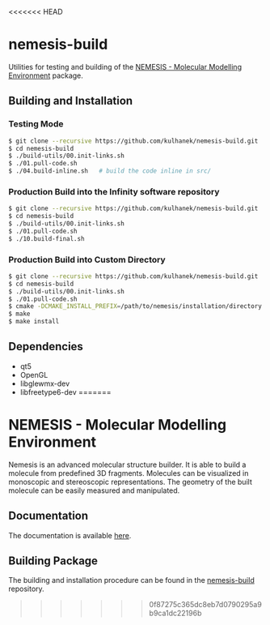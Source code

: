 <<<<<<< HEAD
# nemesis-build
Utilities for testing and building of the [NEMESIS - Molecular Modelling Environment](https://github.com/kulhanek/nemesis) package.

## Building and Installation

### Testing Mode
```bash
$ git clone --recursive https://github.com/kulhanek/nemesis-build.git
$ cd nemesis-build
$ ./build-utils/00.init-links.sh
$ ./01.pull-code.sh
$ ./04.build-inline.sh   # build the code inline in src/
```

### Production Build into the Infinity software repository
```bash
$ git clone --recursive https://github.com/kulhanek/nemesis-build.git
$ cd nemesis-build
$ ./build-utils/00.init-links.sh
$ ./01.pull-code.sh
$ ./10.build-final.sh
```

### Production Build into Custom Directory
```bash
$ git clone --recursive https://github.com/kulhanek/nemesis-build.git
$ cd nemesis-build
$ ./build-utils/00.init-links.sh
$ ./01.pull-code.sh
$ cmake -DCMAKE_INSTALL_PREFIX=/path/to/nemesis/installation/directory
$ make
$ make install
```

## Dependencies
* qt5
* OpenGL
* libglewmx-dev
* libfreetype6-dev
=======
# NEMESIS - Molecular Modelling Environment
Nemesis is an advanced molecular structure builder. It is able to build a
molecule from predefined 3D fragments. Molecules can be visualized in
monoscopic and stereoscopic representations. The geometry of the built
molecule can be easily measured and manipulated.

## Documentation
The documentation is available [here](https://nemesis.ncbr.muni.cz).

## Building Package
The building and installation procedure can be found in the
[nemesis-build](https://github.com/kulhanek/nemesis-build) repository.
>>>>>>> 0f87275c365dc8eb7d0790295a9b9ca1dc22196b

